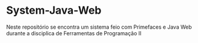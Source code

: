 # System-Java-Web
Neste repositório se encontra um sistema feio com Primefaces e Java Web durante a disciplica de Ferramentas de Programação II
